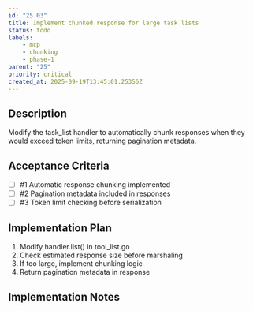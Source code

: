 ```yaml
---
id: "25.03"
title: Implement chunked response for large task lists
status: todo
labels:
    - mcp
    - chunking
    - phase-1
parent: "25"
priority: critical
created_at: 2025-09-19T13:45:01.25356Z
---
```

## Description

Modify the task_list handler to automatically chunk responses when they would exceed token limits, returning pagination metadata.

## Acceptance Criteria
<!-- AC:BEGIN -->

- [ ] #1 Automatic response chunking implemented
- [ ] #2 Pagination metadata included in responses
- [ ] #3 Token limit checking before serialization

<!-- AC:END -->

## Implementation Plan

1. Modify handler.list() in tool_list.go
2. Check estimated response size before marshaling
3. If too large, implement chunking logic
4. Return pagination metadata in response


## Implementation Notes


